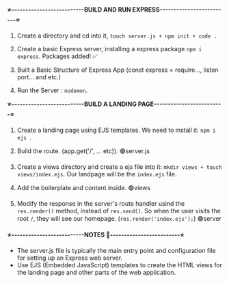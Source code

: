 **⭐️--------------------------BUILD AND RUN EXPRESS-------------------------⭐️**
1. Create a directory and cd into it, ` touch server.js + npm init + code . `

2. Create a basic Express server, installing a express package `npm i express`. Packages added! ✅

3. Built a Basic Structure of Express App (const express = require..., listen port... and etc.)
4. Run the Server : `nodemon`.

**⭐️--------------------------BUILD A LANDING PAGE-------------------------⭐️**
1. Create a landing page using EJS templates. We need to install it: `npm i ejs
`.

2. Build the route. (app.get('/', ... etc)). 🟢server.js

3. Create a views directory and create a ejs file into it: `mkdir views + touch views/index.ejs`. Our landpage will be the `index.ejs` file.

4. Add the boilerplate and content inside. 🟣views

5. Modify the response in the server's route handler usind the `res.render()` method, instead of `res.send()`. So when the user visits the root `/`, they will see our homepage. (`res.render('index.ejs');`) 🟢server





**⭐️--------------------------NOTES 📝-------------------------⭐️**
- The server.js file is typically the main entry point and configuration file for setting up an Express web server.
- Use EJS (Embedded JavaScript) templates to create the HTML views for the landing page and other parts of the web application.


